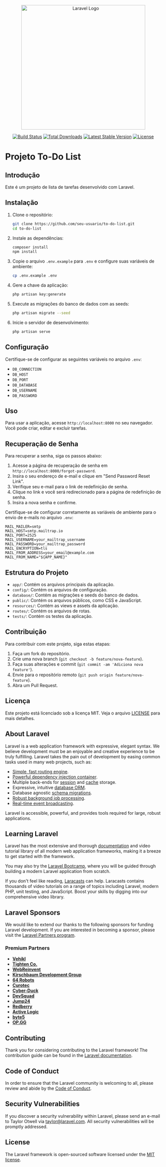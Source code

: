 <p align="center"><a href="https://laravel.com" target="_blank"><img src="https://raw.githubusercontent.com/laravel/art/master/logo-lockup/5%20SVG/2%20CMYK/1%20Full%20Color/laravel-logolockup-cmyk-red.svg" width="400" alt="Laravel Logo"></a></p>

<p align="center">
<a href="https://github.com/laravel/framework/actions"><img src="https://github.com/laravel/framework/workflows/tests/badge.svg" alt="Build Status"></a>
<a href="https://packagist.org/packages/laravel/framework"><img src="https://img.shields.io/packagist/dt/laravel/framework" alt="Total Downloads"></a>
<a href="https://packagist.org/packages/laravel/framework"><img src="https://img.shields.io/packagist/v/laravel/framework" alt="Latest Stable Version"></a>
<a href="https://packagist.org/packages/laravel/framework"><img src="https://img.shields.io/packagist/l/laravel/framework" alt="License"></a>
</p>

# Projeto To-Do List

## Introdução
Este é um projeto de lista de tarefas desenvolvido com Laravel.

## Instalação
1. Clone o repositório:
    ```bash
    git clone https://github.com/seu-usuario/to-do-list.git
    cd to-do-list
    ```

2. Instale as dependências:
    ```bash
    composer install
    npm install
    ```

3. Copie o arquivo `.env.example` para `.env` e configure suas variáveis de ambiente:
    ```bash
    cp .env.example .env
    ```

4. Gere a chave da aplicação:
    ```bash
    php artisan key:generate
    ```

5. Execute as migrações do banco de dados com as seeds:
    ```bash
    php artisan migrate --seed
    ```

6. Inicie o servidor de desenvolvimento:
    ```bash
    php artisan serve
    ```

## Configuração
Certifique-se de configurar as seguintes variáveis no arquivo `.env`:
- `DB_CONNECTION`
- `DB_HOST`
- `DB_PORT`
- `DB_DATABASE`
- `DB_USERNAME`
- `DB_PASSWORD`

## Uso
Para usar a aplicação, acesse `http://localhost:8000` no seu navegador. Você pode criar, editar e excluir tarefas.

## Recuperação de Senha

Para recuperar a senha, siga os passos abaixo:

1. Acesse a página de recuperação de senha em `http://localhost:8000/forgot-password`.
2. Insira o seu endereço de e-mail e clique em "Send Password Reset Link".
3. Verifique seu e-mail para o link de redefinição de senha.
4. Clique no link e você será redirecionado para a página de redefinição de senha.
5. Insira a nova senha e confirme.

Certifique-se de configurar corretamente as variáveis de ambiente para o envio de e-mails no arquivo `.env`:

```dotenv
MAIL_MAILER=smtp
MAIL_HOST=smtp.mailtrap.io
MAIL_PORT=2525
MAIL_USERNAME=your_mailtrap_username
MAIL_PASSWORD=your_mailtrap_password
MAIL_ENCRYPTION=tls
MAIL_FROM_ADDRESS=your_email@example.com
MAIL_FROM_NAME="${APP_NAME}"
```

## Estrutura do Projeto
- `app/`: Contém os arquivos principais da aplicação.
- `config/`: Contém os arquivos de configuração.
- `database/`: Contém as migrações e seeds do banco de dados.
- `public/`: Contém os arquivos públicos, como CSS e JavaScript.
- `resources/`: Contém as views e assets da aplicação.
- `routes/`: Contém os arquivos de rotas.
- `tests/`: Contém os testes da aplicação.

## Contribuição
Para contribuir com este projeto, siga estas etapas:
1. Faça um fork do repositório.
2. Crie uma nova branch (`git checkout -b feature/nova-feature`).
3. Faça suas alterações e commit (`git commit -am 'Adiciona nova feature'`).
4. Envie para o repositório remoto (`git push origin feature/nova-feature`).
5. Abra um Pull Request.

## Licença
Este projeto está licenciado sob a licença MIT. Veja o arquivo [LICENSE](LICENSE) para mais detalhes.

## About Laravel

Laravel is a web application framework with expressive, elegant syntax. We believe development must be an enjoyable and creative experience to be truly fulfilling. Laravel takes the pain out of development by easing common tasks used in many web projects, such as:

- [Simple, fast routing engine](https://laravel.com/docs/routing).
- [Powerful dependency injection container](https://laravel.com/docs/container).
- Multiple back-ends for [session](https://laravel.com/docs/session) and [cache](https://laravel.com/docs/cache) storage.
- Expressive, intuitive [database ORM](https://laravel.com/docs/eloquent).
- Database agnostic [schema migrations](https://laravel.com/docs/migrations).
- [Robust background job processing](https://laravel.com/docs/queues).
- [Real-time event broadcasting](https://laravel.com/docs/broadcasting).

Laravel is accessible, powerful, and provides tools required for large, robust applications.

## Learning Laravel

Laravel has the most extensive and thorough [documentation](https://laravel.com/docs) and video tutorial library of all modern web application frameworks, making it a breeze to get started with the framework.

You may also try the [Laravel Bootcamp](https://bootcamp.laravel.com), where you will be guided through building a modern Laravel application from scratch.

If you don't feel like reading, [Laracasts](https://laracasts.com) can help. Laracasts contains thousands of video tutorials on a range of topics including Laravel, modern PHP, unit testing, and JavaScript. Boost your skills by digging into our comprehensive video library.

## Laravel Sponsors

We would like to extend our thanks to the following sponsors for funding Laravel development. If you are interested in becoming a sponsor, please visit the [Laravel Partners program](https://partners.laravel.com).

### Premium Partners

- **[Vehikl](https://vehikl.com/)**
- **[Tighten Co.](https://tighten.co)**
- **[WebReinvent](https://webreinvent.com/)**
- **[Kirschbaum Development Group](https://kirschbaumdevelopment.com)**
- **[64 Robots](https://64robots.com)**
- **[Curotec](https://www.curotec.com/services/technologies/laravel/)**
- **[Cyber-Duck](https://cyber-duck.co.uk)**
- **[DevSquad](https://devsquad.com/hire-laravel-developers)**
- **[Jump24](https://jump24.co.uk)**
- **[Redberry](https://redberry.international/laravel/)**
- **[Active Logic](https://activelogic.com)**
- **[byte5](https://byte5.de)**
- **[OP.GG](https://op.gg)**

## Contributing

Thank you for considering contributing to the Laravel framework! The contribution guide can be found in the [Laravel documentation](https://laravel.com/docs/contributions).

## Code of Conduct

In order to ensure that the Laravel community is welcoming to all, please review and abide by the [Code of Conduct](https://laravel.com/docs/contributions#code-of-conduct).

## Security Vulnerabilities

If you discover a security vulnerability within Laravel, please send an e-mail to Taylor Otwell via [taylor@laravel.com](mailto:taylor@laravel.com). All security vulnerabilities will be promptly addressed.

## License

The Laravel framework is open-sourced software licensed under the [MIT license](https://opensource.org/licenses/MIT).
